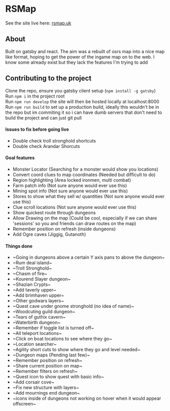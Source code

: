 # RSMap

See the site live here: [rsmap.uk](https://rsmap.uk/)

## About
Built on gatsby and react. The aim was a rebuilt of osrs map into a nice map like format, hoping to get the power of the ingame map on to the web. I know some already exist but they lack the features I'm trying to add

## Contributing to the project
Clone the repo, ensure you gatsby client setup (`npm install -g gatsby`)  
Run `npm i` in the project root  
Run `npm run develop` the site will then be hosted locally at localhost:8000
Run `npm run build` to set up a production build, ideally this wouldn't be in the repo but im commiting it so i can have dumb servers that don't need to build the project and can just git pull


#### Issues to fix before going live
- Double check troll stronghold shortcuts
- Double check Arandar Shorcuts
#### Goal features
- Monster Locator (Searching for a monster would show you locations)
- Convert coord clues to map coordinates (Needed but difficult to do)
- Region highlighting (Area locked ironmen, multi combat)
- Farm patch info (Not sure anyone would ever use this)
- Mining spot info (Not sure anyone would ever use this)
- Stores to show what they sell w/ quantities (Not sure anyone would ever use this)
- Clue scroll locations (Not sure anyone would ever use this)
- Show quickest route through dungeons
- Allow Drawing on the map (Could be cool, especially if we can share 'sessions' so you and friends can draw routes on the map)
- Remember position on refresh (inside dungeons)
- Add Ogre caves (Jiggig, Gutanoth)

#### Things done
- ~Going in dungeons above a certain Y axis pans to above the dungeon~
- ~Rum deal island~
- ~Troll Stronghold~
- ~Chasm of fire~
- ~Kourend Slayer dungeon~
- ~Shazian Crypts~
- ~Add taverly upper~
- ~Add brimhaven upper~
- ~Other godwars layers~
- ~Quest cave under gnome stronghold (no idea of name)~
- ~Woodcuting guild dungeon~
- ~Tears of guthix cavern~
- ~Waterbirth dungeon~
- ~Remember if toggle list is turned off~
- ~All teleport locations~
- ~Click on boat locations to see where they go~
- ~Location searcher~
- ~Agility short cuts to show where they go and level needed~
- ~Dungeon maps (Pending last few)~
- ~Remember position on refresh~
- ~Share current position on map~
- ~Remember filters on refresh~
- ~Quest icon to show quest with basic info~
- ~Add corsair cove~
- ~Fix new structure with layers~
- ~Add mournings end dungeon~
- ~icons inside of dungeons not working on hover when it would appear offscreen~
